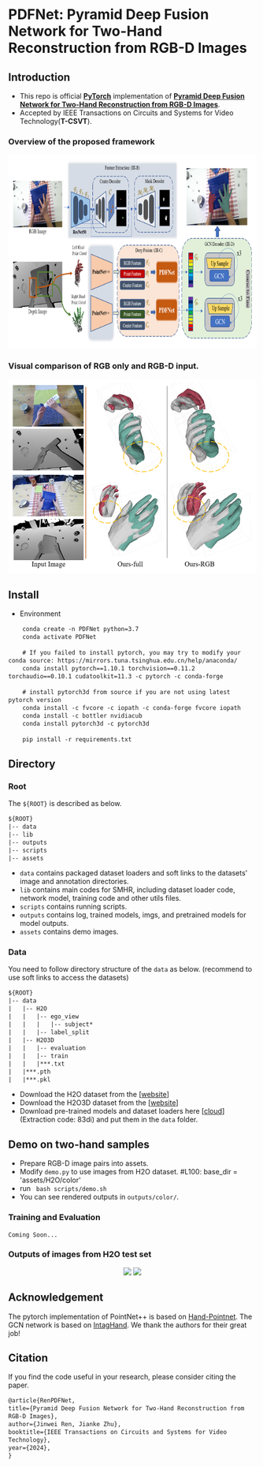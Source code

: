 
# PDFNet: Pyramid Deep Fusion Network for Two-Hand Reconstruction from RGB-D Images

## Introduction
* This repo is official **[PyTorch](https://pytorch.org)** implementation of **[Pyramid Deep Fusion Network for Two-Hand Reconstruction from RGB-D Images](https://arxiv.org/abs/2307.06038)**.
* Accepted by IEEE Transactions on Circuits and Systems for Video Technology(**T-CSVT**).

### Overview of the proposed framework
<p align="middle">
    <img src="assets/Framework.png", width="950" height="393">
</p>

### Visual comparison of RGB only and RGB-D input.
<p align="middle">
    <img src="assets/DepthCompare.png", height="393">
</p>

## Install
*   Environment
```
    conda create -n PDFNet python=3.7
    conda activate PDFNet

    # If you failed to install pytorch, you may try to modify your conda source: https://mirrors.tuna.tsinghua.edu.cn/help/anaconda/
    conda install pytorch==1.10.1 torchvision==0.11.2 torchaudio==0.10.1 cudatoolkit=11.3 -c pytorch -c conda-forge
    
    # install pytorch3d from source if you are not using latest pytorch version
    conda install -c fvcore -c iopath -c conda-forge fvcore iopath
    conda install -c bottler nvidiacub
    conda install pytorch3d -c pytorch3d

    pip install -r requirements.txt    
```

## Directory

### Root
The `${ROOT}` is described as below.
```
${ROOT}
|-- data
|-- lib
|-- outputs
|-- scripts
|-- assets
```
* `data` contains packaged dataset loaders and soft links to the datasets' image and annotation directories.
* `lib` contains main codes for SMHR, including dataset loader code, network model, training code and other utils files.
* `scripts` contains running scripts.
* `outputs` contains log, trained models, imgs, and pretrained models for model outputs.
* `assets` contains demo images.

### Data
You need to follow directory structure of the `data` as below. (recommend to use soft links to access the datasets)
```
${ROOT}
|-- data
|   |-- H2O
|   |   |-- ego_view
|   |   |   |-- subject*
|   |   |-- label_split
|   |-- H2O3D
|   |   |-- evaluation
|   |   |-- train
|   |   |***.txt
|   |***.pth 
|   |***.pkl
```
* Download the H2O dataset from the [[website](https://h2odataset.ethz.ch/)]
* Download the H2O3D dataset from the [[website](https://www.tugraz.at/index.php?id=57823)]
* Download pre-trained models and dataset loaders here [[cloud](https://pan.baidu.com/s/19iJi5IoBwhxd91S7dmI4cw)] (Extraction code: 83di) and put them in the `data` folder.



## Demo on two-hand samples
* Prepare RGB-D image pairs into assets.
*  Modify `demo.py` to use images from H2O dataset. 
    #L100:   base_dir = 'assets/H2O/color'
*  run ` bash scripts/demo.sh`
*  You can see rendered outputs in `outputs/color/`.



### Training and Evaluation
    Coming Soon...



### Outputs of images from H2O test set
<p align="middle">
    <img src="assets/inputs.gif", height="224">
    <img src="assets/renders.gif", height="224">
</p>

## Acknowledgement

The pytorch implementation of PointNet++ is based on [Hand-Pointnet](https://github.com/3huo/Hand-Pointnet/). The GCN network is based on [IntagHand](https://github.com/Dw1010/IntagHand). We thank the authors for their great job!

## Citation

If you find the code useful in your research, please consider citing the paper.

```
@article{RenPDFNet,
title={Pyramid Deep Fusion Network for Two-Hand Reconstruction from RGB-D Images},
author={Jinwei Ren, Jianke Zhu},
booktitle={IEEE Transactions on Circuits and Systems for Video Technology},
year={2024},
}
```
